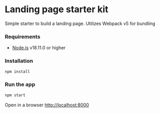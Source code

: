 # Landing page starter kit

Simple starter to build a landing page. Utilizes Webpack v5 for bundling

### Requirements
* [Node.js](https://nodejs.org/) v18.11.0 or higher

### Installation

```bash
npm install
```

### Run the app

```bash
npm start
```

Open in a browser [http://localhost:8000](http://localhost:8000)